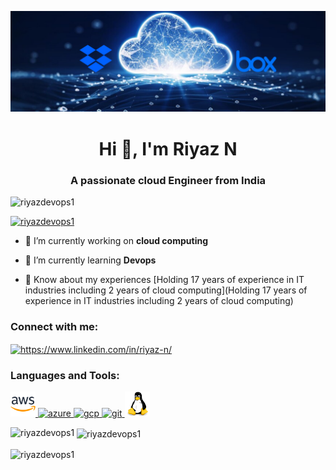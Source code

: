 ![logo](https://github.com/RiyazDevops1/my/blob/main/Box-vs-Dropbox-Which-is-Better.png)
<h1 align="center">Hi 👋, I'm Riyaz N</h1>
<h3 align="center">A passionate cloud Engineer from India</h3>


<p align="left"> <img src="https://komarev.com/ghpvc/?username=riyazdevops1&label=Profile%20views&color=0e75b6&style=flat" alt="riyazdevops1" /> </p>

<p align="left"> <a href="https://github.com/ryo-ma/github-profile-trophy"><img src="https://github-profile-trophy.vercel.app/?username=riyazdevops1" alt="riyazdevops1" /></a> </p>

- 🔭 I’m currently working on **cloud computing**

- 🌱 I’m currently learning **Devops**

- 📄 Know about my experiences [Holding 17 years of experience in IT industries including 2 years of cloud computing](Holding 17 years of experience in IT industries including 2 years of cloud computing)

<h3 align="left">Connect with me:</h3>
<p align="left">
<a href="https://linkedin.com/in/https://www.linkedin.com/in/riyaz-n/" target="blank"><img align="center" src="https://raw.githubusercontent.com/rahuldkjain/github-profile-readme-generator/master/src/images/icons/Social/linked-in-alt.svg" alt="https://www.linkedin.com/in/riyaz-n/" height="30" width="40" /></a>
</p>

<h3 align="left">Languages and Tools:</h3>
<p align="left"> <a href="https://aws.amazon.com" target="_blank" rel="noreferrer"> <img src="https://raw.githubusercontent.com/devicons/devicon/master/icons/amazonwebservices/amazonwebservices-original-wordmark.svg" alt="aws" width="40" height="40"/> </a> <a href="https://azure.microsoft.com/en-in/" target="_blank" rel="noreferrer"> <img src="https://www.vectorlogo.zone/logos/microsoft_azure/microsoft_azure-icon.svg" alt="azure" width="40" height="40"/> </a> <a href="https://cloud.google.com" target="_blank" rel="noreferrer"> <img src="https://www.vectorlogo.zone/logos/google_cloud/google_cloud-icon.svg" alt="gcp" width="40" height="40"/> </a> <a href="https://git-scm.com/" target="_blank" rel="noreferrer"> <img src="https://www.vectorlogo.zone/logos/git-scm/git-scm-icon.svg" alt="git" width="40" height="40"/> </a> <a href="https://www.linux.org/" target="_blank" rel="noreferrer"> <img src="https://raw.githubusercontent.com/devicons/devicon/master/icons/linux/linux-original.svg" alt="linux" width="40" height="40"/> </a> </p>

<p><img align="left" src="https://github-readme-stats.vercel.app/api/top-langs?username=riyazdevops1&show_icons=true&locale=en&layout=compact" alt="riyazdevops1" /></p>

<p>&nbsp;<img align="center" src="https://github-readme-stats.vercel.app/api?username=riyazdevops1&show_icons=true&locale=en" alt="riyazdevops1" /></p>

<p><img align="center" src="https://github-readme-streak-stats.herokuapp.com/?user=riyazdevops1&" alt="riyazdevops1" /></p>
